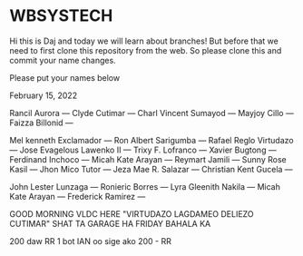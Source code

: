 # WBSYSTECH

Hi this is Daj and today we will learn about branches! But before that we need to first clone this repository from the web. So please clone this and commit your name changes.


Please put your names below

February 15, 2022

Rancil Aurora —
Clyde Cutimar —
Charl Vincent Sumayod —
Mayjoy Cillo —
Faizza Billonid —

Mel kenneth Exclamador —
Ron Albert Sarigumba —
Rafael Reglo Virtudazo —
Jose Evagelous Lawenko II —
Trixy F. Lofranco —
Xavier Bugtong —
Ferdinand Inchoco —
Micah Kate Arayan —
Reymart Jamili —
Sunny Rose Kasil —
Jhon Mico Tutor —
Jeza Mae R. Salazar —
Christian Kent Gucela —

John Lester Lunzaga —
Ronieric Borres —
Lyra Gleenith Nakila —
Micah Kate Arayan — 
Frederick Ramirez —

GOOD MORNING 
VLDC HERE "VIRTUDAZO LAGDAMEO DELIEZO CUTIMAR"
SHAT TA GARAGE HA FRIDAY
BAHALA KA

200 daw RR 1 bot IAN 
oo sige ako 200 - RR